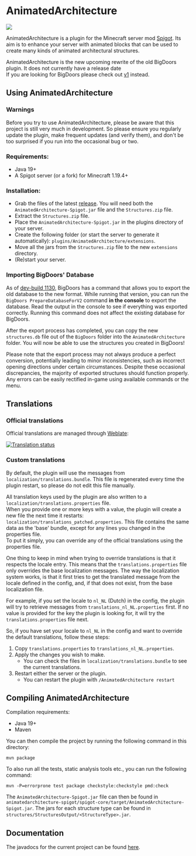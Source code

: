 # AnimatedArchitecture

[![](https://jitpack.io/v/PimvanderLoos/AnimatedArchitecture.svg)](https://jitpack.io/#PimvanderLoos/AnimatedArchitecture)

AnimatedArchitecture is a plugin for the Minecraft server mod [Spigot](https://spigotmc.org). Its aim is to enhance your
server with animated blocks that can be used to create many kinds of animated architectural structures.

AnimatedArchitecture is the new upcoming rewrite of the old BigDoors plugin. It does not currently have a release
date<br>
If you are looking for BigDoors please check out [v1](https://github.com/PimvanderLoos/BigDoors/) instead.

## Using AnimatedArchitecture

### Warnings

Before you try to use AnimatedArchitecture, please be aware that this project is still very much in development. So
please ensure you regularly update the plugin, make frequent updates (and verify them), and don't be too surprised if
you run into the occasional bug or two.

### Requirements:

* Java 19+
* A Spigot server (or a fork) for Minecraft 1.19.4+

### Installation:

* Grab the files of the latest [release](https://github.com/PimvanderLoos/AnimatedArchitecture/releases). You will need both the `AnimatedArchitecture-Spigot.jar` file and the `Structures.zip` file.
* Extract the `Structures.zip` file.
* Place the `AnimatedArchitecture-Spigot.jar` in the plugins directory of your server.
* Create the following folder (or start the server to generate it
  automatically): `plugins/AnimatedArchitecture/extensions`.
* Move all the jars from the `Structures.zip` file to the new `extensions` directory.
* (Re)start your server.

### Importing BigDoors' Database

As of [dev-build 1130](https://pim16aap2.nl/BigDoors/), BigDoors has a command that allows you to export the old
database to the new format. While running that version, you can run the `BigDoors PrepareDatabaseForV2` command <b>in
the console</b> to export the database. Read the output in the console to see if everything was exported correctly.
Running this command does not affect the existing database for BigDoors.

After the export process has completed, you can copy the new `structures.db` file out of the `BigDoors` folder into
the `AnimatedArchitecture` folder. You will now be able to use the structures you created in BigDoors!

Please note that the export process may not always produce a perfect conversion, potentially leading to minor
inconsistencies, such as incorrect opening directions under certain circumstances. Despite these occasional
discrepancies, the majority of exported structures should function properly. Any errors can be easily rectified in-game
using available commands or the menu.

## Translations

### Official translations

Official translations are managed through [Weblate](https://hosted.weblate.org/projects/AnimatedArchitecture/):

<a href="https://hosted.weblate.org/engage/AnimatedArchitecture/">
<img src="https://hosted.weblate.org/widgets/AnimatedArchitecture/-/multi-auto.svg" alt="Translation status" />
</a>

### Custom translations

By default, the plugin will use the messages from `localization/translations.bundle`.
This file is regenerated every time the plugin restart, so please do not edit this file manually.

All translation keys used by the plugin are also written to a `localization/translations.properties` file.</br>
When you provide one or more keys with a value, the plugin will create a new file the next time it restarts:
`localization/translations_patched.properties`. This file contains the same data as the 'base' bundle, except for any
lines you changed in the properties file.</br>
To put it simply, you can override any of the official translations using the properties file.

One thing to keep in mind when trying to override translations is that it respects the locale entry.
This means that the `translations.properties` file only overrides the base localization messages.
The way the localization system works, is that it first tries to get the translated message from the locale defined in
the config, and, if that does not exist, from the base localization file.

For example, if you set the locale to `nl_NL` (Dutch) in the config, the plugin will try to retrieve messages from
`translations_nl_NL.properties` first. If no value is provided for the key the plugin is looking for, it will try the
`translations.properties` file next.

So, if you have set your locale to `nl_NL` in the config and want to override the default translations,
follow these steps:

1) Copy `translations.properties` to `translations_nl_NL.properties`.
2) Apply the changes you wish to make.
    * You can check the files in `localization/translations.bundle` to see the current translations.
3) Restart either the server or the plugin.
    * You can restart the plugin with `/AnimatedArchitecture restart`

## Compiling AnimatedArchitecture

Compilation requirements:

* Java 19+
* Maven

You can then compile the project by running the following command in this directory:

```mvn package```

To also run all the tests, static analysis tools etc., you can run the following command:

```mvn -P=errorprone test package checkstyle:checkstyle pmd:check```

The `AnimatedArchitecture-Spigot.jar` file can then be found
in `animatedarchitecture-spigot/spigot-core/target/AnimatedArchitecture-Spigot.jar`.
The jars for each structure type can be found in `structures/StructuresOutput/<StructureType>.jar`.

## Documentation

The javadocs for the current project can be found [here](https://pimvanderloos.github.io/AnimatedArchitecture/javadoc/).
